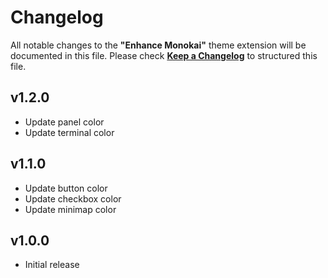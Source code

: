 # Changelog

All notable changes to the **"Enhance Monokai"** theme extension will be documented in this file. Please check [**Keep a Changelog**](https://keepachangelog.com/) to structured this file.

## v1.2.0

-  Update panel color
-  Update terminal color

## v1.1.0

-  Update button color
-  Update checkbox color
-  Update minimap color

## v1.0.0

-  Initial release
